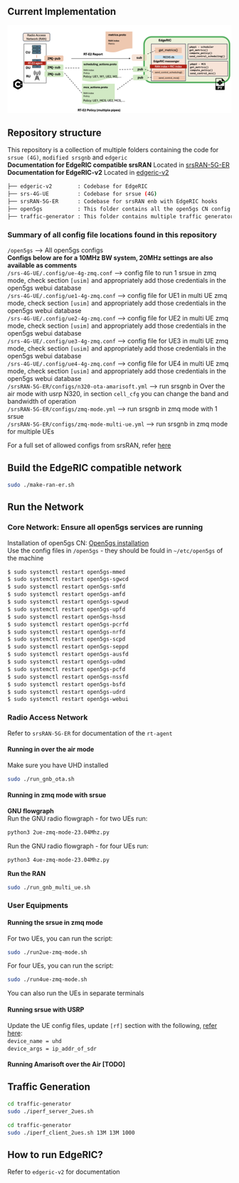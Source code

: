 
## Current Implementation 
![Image 1](./images/ER-09-09-24.png "This is image ER")  

## Repository structure
This repository is a collection of multiple folders containing the code for ``srsue (4G)``, ``modified srsgnb`` and ``edgeric``    
**Documentation for EdgeRIC compatible srsRAN** Located in [srsRAN-5G-ER](https://github.com/ucsdwcsng/srsRAN-5G-ER/tree/main)   
**Documentation for EdgeRIC-v2** Located in [edgeric-v2](https://github.com/ucsdwcsng/EdgeRIC-v2/tree/master)     
  
```bash
├── edgeric-v2        : Codebase for EdgeRIC
├── srs-4G-UE         : Codebase for srsue (4G)
├── srsRAN-5G-ER      : Codebase for srsRAN enb with EdgeRIC hooks 
├── open5gs           : This folder contains all the open5gs CN config files used in this repository
├── traffic-generator : This folder contains multiple traffic generator modules      
```

### Summary of all config file locations found in this repository
``/open5gs`` --> All open5gs configs  
**Configs below are for a 10MHz BW system, 20MHz settings are also available as comments**  
``/srs-4G-UE/.config/ue-4g-zmq.conf`` --> config file to run 1 srsue in zmq mode, check section ``[usim]`` and appropriately add those credentials in the open5gs webui database        
``/srs-4G-UE/.config/ue1-4g-zmq.conf`` --> config file for UE1 in multi UE zmq mode, check section ``[usim]`` and appropriately add those credentials in the open5gs webui database        
``/srs-4G-UE/.config/ue2-4g-zmq.conf`` --> config file for UE2 in multi UE zmq mode, check section ``[usim]`` and appropriately add those credentials in the open5gs webui database     
``/srs-4G-UE/.config/ue3-4g-zmq.conf`` --> config file for UE3 in multi UE zmq mode, check section ``[usim]`` and appropriately add those credentials in the open5gs webui database     
``/srs-4G-UE/.config/ue4-4g-zmq.conf`` --> config file for UE4 in multi UE zmq mode, check section ``[usim]`` and appropriately add those credentials in the open5gs webui database     
``/srsRAN-5G-ER/configs/n320-ota-amarisoft.yml`` --> run srsgnb in Over the air mode with usrp N320, in section ``cell_cfg`` you can change the band and bandwidth of operation      
``/srsRAN-5G-ER/configs/zmq-mode.yml`` --> run srsgnb in zmq mode with 1 srsue     
``/srsRAN-5G-ER/configs/zmq-mode-multi-ue.yml`` --> run srsgnb in zmq mode for multiple UEs     

For a full set of allowed configs from srsRAN, refer [here](https://docs.srsran.com/projects/project/en/latest/user_manuals/source/config_ref.html)

## Build the EdgeRIC compatible network
```bash
sudo ./make-ran-er.sh
```
## Run the Network
### Core Network: Ensure all open5gs services are running  
Installation of open5gs CN: [Open5gs installation](https://open5gs.org/open5gs/docs/guide/01-quickstart/)    
Use the config files in ``/open5gs`` - they should be fould in ``~/etc/open5gs`` of the machine 
```bash
$ sudo systemctl restart open5gs-mmed
$ sudo systemctl restart open5gs-sgwcd
$ sudo systemctl restart open5gs-smfd
$ sudo systemctl restart open5gs-amfd
$ sudo systemctl restart open5gs-sgwud
$ sudo systemctl restart open5gs-upfd
$ sudo systemctl restart open5gs-hssd
$ sudo systemctl restart open5gs-pcrfd
$ sudo systemctl restart open5gs-nrfd
$ sudo systemctl restart open5gs-scpd
$ sudo systemctl restart open5gs-seppd
$ sudo systemctl restart open5gs-ausfd
$ sudo systemctl restart open5gs-udmd
$ sudo systemctl restart open5gs-pcfd
$ sudo systemctl restart open5gs-nssfd
$ sudo systemctl restart open5gs-bsfd
$ sudo systemctl restart open5gs-udrd
$ sudo systemctl restart open5gs-webui
```
### Radio Access Network
Refer to ``srsRAN-5G-ER`` for documentation of the ``rt-agent`` 
#### Running in over the air mode 
Make sure you have UHD installed 
```bash
sudo ./run_gnb_ota.sh
```

#### Running in zmq mode with srsue

**GNU flowgraph**  
Run the GNU radio flowgraph - for two UEs run:
```bash
python3 2ue-zmq-mode-23.04Mhz.py
```
Run the GNU radio flowgraph - for four UEs run:
```bash
python3 4ue-zmq-mode-23.04Mhz.py
```
**Run the RAN**
```bash
sudo ./run_gnb_multi_ue.sh
```
### User Equipments
#### Running the srsue in zmq mode
For two UEs, you can run the script:
```bash
sudo ./run2ue-zmq-mode.sh
```
For four UEs, you can run the script:
```bash
sudo ./run4ue-zmq-mode.sh
```
You can also run the UEs in separate terminals

#### Running srsue with USRP
Update the UE config files, update ``[rf]`` section with the following, [refer here](https://docs.srsran.com/projects/project/en/latest/tutorials/source/srsUE/source/index.html#over-the-air-setup):  
``device_name = uhd``  
``device_args = ip_addr_of_sdr`` 

#### Running Amarisoft over the Air [TODO]

## Traffic Generation

```bash
cd traffic-generator
sudo ./iperf_server_2ues.sh
```

```bash
cd traffic-generator
sudo ./iperf_client_2ues.sh 13M 13M 1000
```

## How to run EdgeRIC?
Refer to ``edgeric-v2`` for documentation
